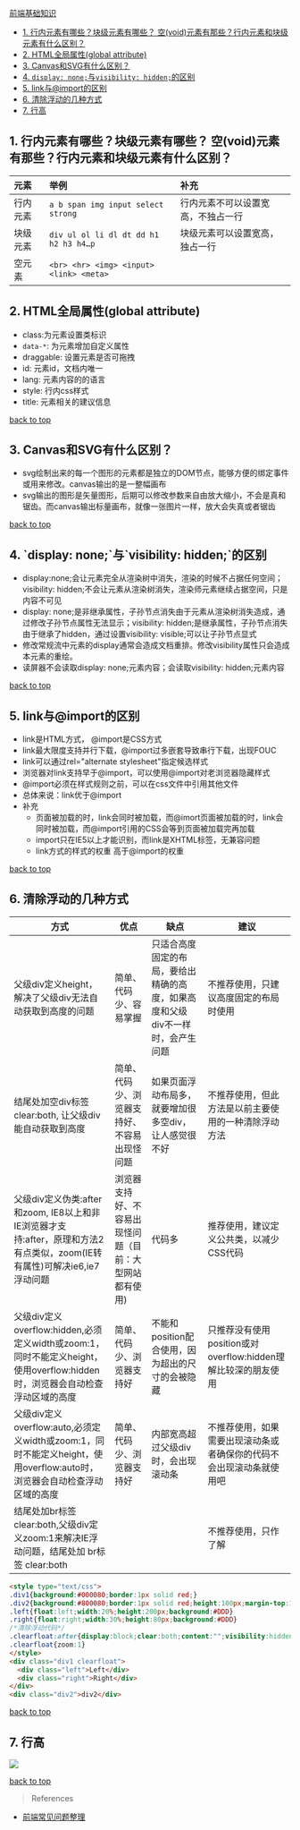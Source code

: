 [前端基础知识](top)

- [1. 行内元素有哪些？块级元素有哪些？ 空(void)元素有那些？行内元素和块级元素有什么区别？](#行内元素有哪些？块级元素有哪些？)
- [2. HTML全局属性(global attribute)](#HTML全局属性)
- [3. Canvas和SVG有什么区别？](#Canvas和SVG有什么区别)
- [4. `display: none;`与`visibility: hidden;`的区别](#display)
- [5. link与@import的区别](#link与)
- [6. 清除浮动的几种方式](#清除浮动的几种方式)
- [7. 行高](#行高)

<h2 id="行内元素有哪些？块级元素有哪些？">1. 行内元素有哪些？块级元素有哪些？ 空(void)元素有那些？行内元素和块级元素有什么区别？</h2>

| 元素|举例|补充|
| :------------- | :------------- |:------------- |
|行内元素| `a b span img input select strong`|行内元素不可以设置宽高，不独占一行|
|块级元素|`div ul ol li dl dt dd h1 h2 h3 h4…p`|块级元素可以设置宽高，独占一行|
|空元素|`<br> <hr> <img> <input> <link> <meta>`||

<h2 id="HTML全局属性">2. HTML全局属性(global attribute)</h2>

- class:为元素设置类标识
- `data-*`: 为元素增加自定义属性
- draggable: 设置元素是否可拖拽
- id: 元素id，文档内唯一
- lang: 元素内容的的语言
- style: 行内css样式
- title: 元素相关的建议信息

[back to top](#top)

<h2 id="Canvas和SVG有什么区别">3. Canvas和SVG有什么区别？</h2>

- svg绘制出来的每一个图形的元素都是独立的DOM节点，能够方便的绑定事件或用来修改。canvas输出的是一整幅画布
- svg输出的图形是矢量图形，后期可以修改参数来自由放大缩小，不会是真和锯齿。而canvas输出标量画布，就像一张图片一样，放大会失真或者锯齿

[back to top](#top)

<h2 id="display">4. `display: none;`与`visibility: hidden;`的区别</h2>

- display:none;会让元素完全从渲染树中消失，渲染的时候不占据任何空间；visibility: hidden;不会让元素从渲染树消失，渲染师元素继续占据空间，只是内容不可见
- display: none;是非继承属性，子孙节点消失由于元素从渲染树消失造成，通过修改子孙节点属性无法显示；visibility: hidden;是继承属性，子孙节点消失由于继承了hidden，通过设置visibility: visible;可以让子孙节点显式
- 修改常规流中元素的display通常会造成文档重排。修改visibility属性只会造成本元素的重绘。
- 读屏器不会读取display: none;元素内容；会读取visibility: hidden;元素内容

[back to top](#top)

<h2 id="link与">5. link与@import的区别</h2>

- link是HTML方式， @import是CSS方式
- link最大限度支持并行下载，@import过多嵌套导致串行下载，出现FOUC
- link可以通过rel="alternate stylesheet"指定候选样式
- 浏览器对link支持早于@import，可以使用@import对老浏览器隐藏样式
- @import必须在样式规则之前，可以在css文件中引用其他文件
- 总体来说：link优于@import
- 补充
  - 页面被加载的时，link会同时被加载，而@imort页面被加载的时，link会同时被加载，而@import引用的CSS会等到页面被加载完再加载
  - import只在IE5以上才能识别，而link是XHTML标签，无兼容问题
  - link方式的样式的权重 高于@import的权重

[back to top](#top)

<h2 id="清除浮动的几种方式">6. 清除浮动的几种方式</h2>

方式|优点|缺点|建议
---|---|---|---
父级div定义height，解决了父级div无法自动获取到高度的问题|简单、代码少、容易掌握|只适合高度固定的布局，要给出精确的高度，如果高度和父级div不一样时，会产生问题|不推荐使用，只建议高度固定的布局时使用 
结尾处加空div标签clear:both, 让父级div能自动获取到高度|简单、代码少、浏览器支持好、不容易出现怪问题|如果页面浮动布局多，就要增加很多空div，让人感觉很不好|不推荐使用，但此方法是以前主要使用的一种清除浮动方法
父级div定义伪类:after和zoom, IE8以上和非IE浏览器才支持:after，原理和方法2有点类似，zoom(IE转有属性)可解决ie6,ie7浮动问题|浏览器支持好、不容易出现怪问题（目前：大型网站都有使用)|代码多|推荐使用，建议定义公共类，以减少CSS代码
父级div定义overflow:hidden,必须定义width或zoom:1，同时不能定义height，使用overflow:hidden时，浏览器会自动检查浮动区域的高度|简单、代码少、浏览器支持好|不能和position配合使用，因为超出的尺寸的会被隐藏|只推荐没有使用position或对overflow:hidden理解比较深的朋友使用
父级div定义overflow:auto,必须定义width或zoom:1，同时不能定义height，使用overflow:auto时，浏览器会自动检查浮动区域的高度|简单、代码少、浏览器支持好 |内部宽高超过父级div时，会出现滚动条|不推荐使用，如果需要出现滚动条或者确保你的代码不会出现滚动条就使用吧
结尾处加br标签clear:both,父级div定义zoom:1来解决IE浮动问题，结尾处加 br标签 clear:both |||不推荐使用，只作了解

```html
<style type="text/css"> 
.div1{background:#000080;border:1px solid red;} 
.div2{background:#800080;border:1px solid red;height:100px;margin-top:10px} 
.left{float:left;width:20%;height:200px;background:#DDD} 
.right{float:right;width:30%;height:80px;background:#DDD} 
/*清除浮动代码*/ 
.clearfloat:after{display:block;clear:both;content:"";visibility:hidden;height:0} 
.clearfloat{zoom:1} 
</style> 
<div class="div1 clearfloat"> 
  <div class="left">Left</div> 
  <div class="right">Right</div> 
</div> 
<div class="div2">div2</div> 
```

[back to top](#top)

<h2 id="行高">7. 行高</h2>

![](https://i.imgur.com/6hDrVlp.png)

[back to top](#top)
> References

- [前端常见问题整理](https://juejin.im/post/5ac43e7c6fb9a028d1414f84?utm_medium=hao.caibaojian.com&utm_source=hao.caibaojian.com)
